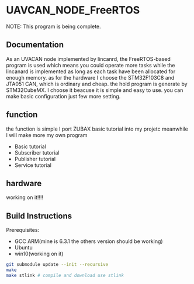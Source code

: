 # UAVCAN_NODE_FreeRTOS
NOTE: This program is being complete.
## Documentation 
As an UVACAN node implemented by lincanrd, the FreeRTOS-based program is used which means you could operate more tasks while the lincanard is implemented as long as each task have been allocated for enough memory. as for the hardware I choose the STM32F103C8 and JTA051 CAN, which is ordinary and cheap. the hold program is generate by STM32CubeMX. I choose it beacuse it is simple and easy to use. you can make basic configuration just few more setting.   
## function
the function is simple I port ZUBAX basic tutorial into my projetc meanwhile I will make more my own program 
* Basic tutorial
* Subscriber tutorial
* Publisher tutorial
* Service tutorial
## hardware
working on it!!!!
## Build Instructions
Prerequisites:
* GCC ARM(mine is 6.3.1 the others version should be working)
* Ubuntu
* win10(working on it)
```bash
git submodule update --init --recursive
make
make stlink # compile and download use stlink
```
